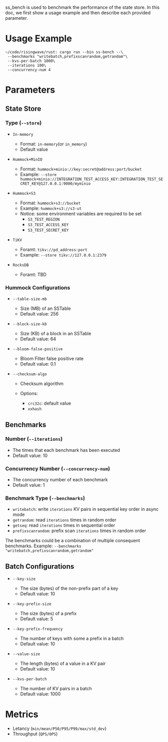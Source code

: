 ss_bench is used to benchmark the performance of the state store. In this doc, we first show a usage example and then describe each provided parameter.

# Usage Example

```shell
~/code/risingwave/rust: cargo run --bin ss-bench --\
 --benchmarks "writebatch,prefixscanrandom,getrandom"\
 --kvs-per-batch 1000\
 --iterations 100\
 --concurrency-num 4
```

# Parameters

## State Store

### Type  (`--store`)

- `In-memory`
  
  - Format: `in-memory`(or `in_memory`)
  - Default value

- `Hummock+MinIO`
  
  - Format: `hummock+minio://key:secret@address:port/bucket`
  - Example: `--store hummock+minio://INTEGRATION_TEST_ACCESS_KEY:INTEGRATION_TEST_SECRET_KEY@127.0.0.1:9000/myminio`

- `Hummock+S3`
  
  - Format: `hummock+s3://bucket`
  - Example: `hummock+s3://s3-ut`
  - Notice: some environment variables are required to be set
    - `S3_TEST_REGION`
    - `S3_TEST_ACCESS_KEY`
    - `S3_TEST_SECRET_KEY`

- `TiKV`
  
  - Foramt: `tikv://pd_address:port`
  - Example: `--store tikv://127.0.0.1:2379`

- `RocksDB`
  
  - Foramt: TBD

### Hummock Configurations

- `--table-size-mb`
  
  - Size (MB) of an SSTable
  - Default value: 256

- `--block-size-kb`
  
  - Size (KB) of a block in an SSTable
  - Default value: 64

- `--bloom-false-positive`
  
  - Bloom Filter false positive rate
  - Default value: 0.1

- `--checksum-algo`
  
  - Checksum algorithm
  
  - Options:
    
    - `crc32c`: default value
    - `xxhash`

## Benchmarks

### Number (`--iterations`)

- The times that each benchmark has been executed
- Default value: 10

### Concurrency Number (`--concurrency-num`)

- The concurrency number of each benchmark
- Default value: 1

### Benchmark Type (`--benchmarks`)

- `writebatch`: write `iterations` KV pairs in sequential key order in async mode
- `getrandom`: read `iterations` times in random order
- `getseq`: read `iterations` times in sequential order
- `prefixscanrandom`: prefix scan `iterations` times in random order

The benchmarks could be a combination of multiple consequent benchmarks. Example: `--benchmarks "writebatch,prefixscanrandom,getrandom"`

## Batch Configurations

- `--key-size`
  
  - The size (bytes) of the non-prefix part of a key
  - Default value: 10

- `--key-prefix-size`
  
  - The size (bytes) of a prefix
  - Default value: 5

- `--key-prefix-frequency`
  
  - The number of keys with some a prefix in a batch
  - Default value: 10

- `--value-size`
  
  - The length (bytes) of a value in a KV pair
  - Default value: 10

- `--kvs-per-batch`
  
  - The number of KV pairs in a batch
  - Default value: 1000

# Metrics

- Letancy (`min/mean/P50/P95/P99/max/std_dev`)
- Throughput (`QPS/OPS`)
